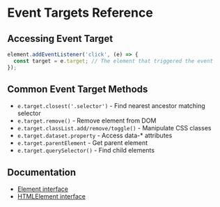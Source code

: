 # Event Targets Reference

## Accessing Event Target

```javascript
element.addEventListener('click', (e) => {
  const target = e.target; // The element that triggered the event
});
```

## Common Event Target Methods

- `e.target.closest('.selector')` - Find nearest ancestor matching selector
- `e.target.remove()` - Remove element from DOM
- `e.target.classList.add/remove/toggle()` - Manipulate CSS classes
- `e.target.dataset.property` - Access data-\* attributes
- `e.target.parentElement` - Get parent element
- `e.target.querySelector()` - Find child elements

## Documentation

- [Element interface](https://developer.mozilla.org/en-US/docs/Web/API/Element)
- [HTMLElement interface](https://developer.mozilla.org/en-US/docs/Web/API/HTMLElement)

